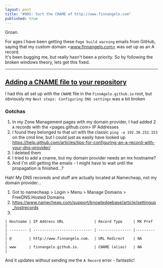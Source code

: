 ```yaml
---
layout: post
title: "#005: Sort the CNAME of http://www.finnangelo.com"
published: true
---
```

Groan. 

For ages I have been getting these `Page build warning` emails from GitHub, saying that my custom domain <www.finnangelo.com> was set up as an A record.  
It's been bugging me, but really hasn't been a priority. So by following the broken windows theory, lets get this fixed.

----------------------------------------
[Adding a CNAME file to your repository](https://help.github.com/articles/adding-a-cname-file-to-your-repository/)
----------------------------------------

I had this all set up with the `CNAME` file in the `FinnAgelo.github.io` root, but obviously my `Next steps: Configuring DNS settings` was a bit broken

### Gotchas ###

01. In my Zone Management pages with my domain provider, I had added 2 `A` records with the <pages.github.com> IP Addresses
02. I found they belonged to that url with the classic `ping -a 192.30.252.153` on the cmd line, but I could just as easily have looked up https://help.github.com/articles/tips-for-configuring-an-a-record-with-your-dns-provider/ 
03. I deleted them
04. I tried to add a cname, but my domain provider needs an mx hostname?
05. And I'm still getting the emails - I might have to wait until the propagation is finished...?

Hah! My DNS recoreds and stuff are actually located at Namecheap, not my domain provider...

01. Got to namecheap > Login > Menu > Manage Domains > FreeDNS.Hosted Domains
02. https://www.namecheap.com/support/knowledgebase/article/settingup_hostrecords 
03. 
```
| Hostname | IP Address URL              | Record Type     | MX Pref  |  
| -------- | --------------------------- | --------------- |--------- |  
| @        | http://www.finnangelo.com.  | URL Redirect    | NA       |  
| www      | finnangelo.github.io.       | CNAME (alias)   | NA       |  
```

And it updates _without_ sending me the `A Record` error - fantastic!
